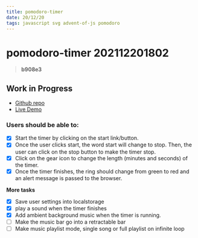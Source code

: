 ```yaml
---
title: pomodoro-timer
date: 20/12/20
tags: javascript svg advent-of-js pomodoro
---
```


# **pomodoro-timer** 202112201802 
> **b908e3**

## Work in Progress
- [Github repo](https://github.com/voiceinthedark/pomodoro-timer)
- [Live Demo](https://voiceinthedark.github.io/pomodoro-timer/)

### **Users should be able to:**  

- [x]  Start the timer by clicking on the start link/button.
- [x]  Once the user clicks start, the word start will change to stop. Then, the user can click on the stop button to make the timer stop.
- [x]  Click on the gear icon to change the length (minutes and seconds) of the timer.
- [x]  Once the timer finishes, the ring should change from green to red and an alert message is passed to the browser.

**More tasks**
- [x] Save user settings into localstorage
- [x] play a sound when the timer finishes
- [x] Add ambient background music when the timer is running.
- [ ] Make the music bar go into a retractable bar
- [ ] Make music playlist mode, single song or full playlist on infinite loop